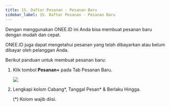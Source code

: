 ```yaml
---
title: 15. Daftar Pesanan - Pesanan Baru
sidebar_label: 15. Daftar Pesanan - Pesanan Baru
---
```

D﻿engan menggunakan ONEE.ID ini Anda bisa membuat pesanan baru dengan mudah dan cepat.

O﻿NEE.ID juga dapat mengetahui pesanan yang telah dibayarkan atau belum dibayar oleh pelanggan Anda. 

B﻿erikut panduan untuk membuat pesanan baru: 

1. K﻿lik tombol **Pesanan+** pada Tab Pesanan Baru.

   ![](/img/15.-tombol-tambah-pesanan.png)
2. L﻿engkapi kolom Cabang\*, Tanggal Pesan\* & Berlaku Hingga.

   (﻿*) Kolom wajib diisi.